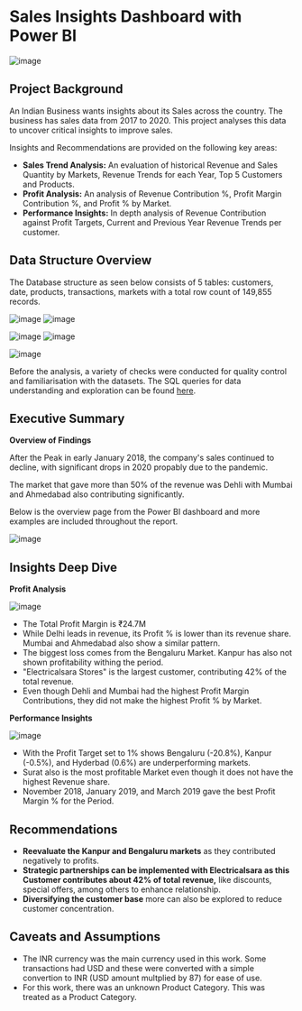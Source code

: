 # Sales Insights Dashboard with Power BI
![image](https://github.com/user-attachments/assets/052d0aae-93d7-4dee-86b5-77f74879ba16)


## Project Background
An Indian Business wants insights about its Sales across the country. The business has sales data from 2017 to 2020. This project analyses this data to uncover critical insights to improve sales.

Insights and Recommendations are provided on the following key areas:
- **Sales Trend Analysis:** An evaluation of historical Revenue and Sales Quantity by Markets, Revenue Trends for each Year, Top 5 Customers and Products. 
- **Profit Analysis:** An analysis of Revenue Contribution %, Profit Margin Contribution %, and Profit % by Market.
- **Performance Insights:** In depth analysis of Revenue Contribution against Profit Targets, Current and Previous Year Revenue Trends per customer.


## Data Structure Overview
The Database structure as seen below consists of 5 tables: customers, date, products, transactions, markets with a total row count of 149,855 records. 

![image](https://github.com/user-attachments/assets/3f34da0f-66a2-4328-91a8-d6aaf0574747) ![image](https://github.com/user-attachments/assets/8eca566d-6269-4667-8849-55535e598c99)

![image](https://github.com/user-attachments/assets/b6806039-9fe4-41e0-8fc5-0adaa0278b6c)  ![image](https://github.com/user-attachments/assets/9d73d627-b938-4c7d-8627-3ed2c261cfe5)

![image](https://github.com/user-attachments/assets/ddc60e8b-2a63-431b-a07e-648d3e294f0e)


Before the analysis, a variety of checks were conducted for quality control and familiarisation with the datasets. The SQL queries for data understanding and exploration can be found [here](https://github.com/sengretsi-ted/sales_insights_dashboard/blob/main/Sales%20EDA.sql).



## Executive Summary
**Overview of Findings**

After the Peak in early January 2018, the company's sales continued to decline, with significant drops in 2020 propably due to the pandemic.
 
The market that gave more than 50% of the revenue was Dehli with Mumbai and Ahmedabad also contributing significantly.

Below is the overview page from the Power BI dashboard and more examples are included throughout the report. 


![image](https://github.com/user-attachments/assets/24676b56-5789-4a1a-9165-32f5086a3d39)




## Insights Deep Dive

**Profit Analysis**

![image](https://github.com/user-attachments/assets/94af0367-b1da-44a5-8efe-7f6461372b0c)

- The Total Profit Margin is ₹24.7M
- While Delhi leads in revenue, its Profit % is lower than its revenue share. Mumbai and Ahmedabad also show a similar pattern.
- The biggest loss comes from the Bengaluru Market. Kanpur has also not shown profitability withing the period.
- "Electricalsara Stores" is the largest customer, contributing 42% of the total revenue.
- Even though Dehli and Mumbai had the highest Profit Margin Contributions, they did not make the highest Profit % by Market.



**Performance Insights**

![image](https://github.com/user-attachments/assets/85472aa7-6cd3-4122-953d-3fdbf5621191)

- With the Profit Target set to 1% shows Bengaluru (-20.8%), Kanpur (-0.5%), and Hyderbad (0.6%) are underperforming markets.
- Surat also is the most profitable Market even though it does not have the highest Revenue share.
- November 2018, January 2019, and March 2019 gave the best Profit Margin % for the Period.



## Recommendations
- **Reevaluate the Kanpur and Bengaluru markets** as they contributed negatively to profits.
- **Strategic partnerships can be implemented with Electricalsara as this Customer contributes about 42% of total revenue,** like discounts, special offers, among others to enhance relationship.
- **Diversifying the customer base** more can also be explored to reduce customer concentration.



## Caveats and Assumptions
- The INR currency was the main currency used in this work. Some transactions had USD and these were converted with a simple convertion to INR (USD amount multplied by 87) for ease of use.
- For this work, there was an unknown Product Category. This was treated as a Product Category.
